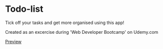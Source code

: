 # Todo-list 
<p>Tick off your tasks and get more organised using this app!</p>
<p>Created as an excercise during 'Web Developer Bootcamp' on Udemy.com</p>
<a href="https://aldonalis.github.io/Todo-List/">Preview</a>
